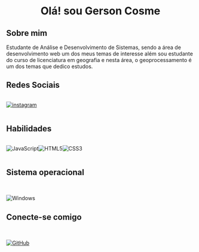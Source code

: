 <h1 align="center">Olá! sou Gerson Cosme</h1>


 <h2>Sobre mim</h2> 

Estudante de Análise e Desenvolvimento de Sistemas, sendo a área de desenvolvimento web um dos meus temas de interesse além sou estudante do curso de licenciatura em geografia e nesta área, o geoprocessamento é um dos temas que dedico estudos.

<h2>Redes Sociais</h2>

<div style="display: flex">
<br>



[![instagram](https://img.shields.io/badge/instagram-000?style=for-the-badge&logo=instagram&logoColor=blue)](https://www.instagram.com/gerson_cosme8?igsh=eW1jOWV4ODQ4dmxx)
</div>


<h2>Habilidades</h2>

<div style="display: flex">
<br>

![JavaScript](https://img.shields.io/badge/JavaScript-000?style=for-the-badge&logo=javascript&logoColor=yellow)

![HTML5](https://img.shields.io/badge/HTML5-000?style=for-the-badge&logo=html5)

![CSS3](https://img.shields.io/badge/CSS3-000?style=for-the-badge&logo=css3&logoColor=blue)

</div>

<div  align="center">

</div>
 
<h2>Sistema operacional</h2>
<br>

![Windows](https://img.shields.io/badge/Windows-000?style=for-the-badge&logo=windows&logoColor=2CA5E0)

<h2>Conecte-se comigo</h2>
<br>

[![GitHub](https://img.shields.io/badge/GitHub-000?style=for-the-badge&logo=github&logoColor=white)](https://github.com/gersonstudar)
